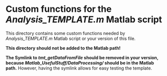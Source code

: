 ﻿# Custom functions for the _Analysis_TEMPLATE.m_ Matlab script

This directory contains some custom functions needed by _Analysis_TEMPLATE.m_ Matlab script or your version of this file.

**This directory should not be added to the Matlab path!**

**The Symlink to _tmt_getDataFromFile_ should be removed in your version, because _Matlab_UsefulStuff/DataProcessing/_ should be in the Matlab path.**
However, having the symlink allows for easy testing the template.